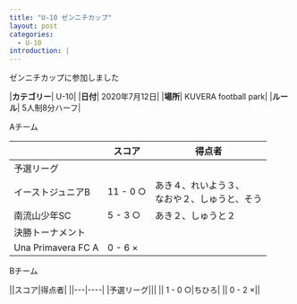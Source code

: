 ```yaml
---
title: "U-10 ゼンニチカップ"
layout: post
categories:
  - U-10
introduction: |
---
```


ゼンニチカップに参加しました  

|**カテゴリー**| U-10|
|**日付**| 2020年7月12日|
|**場所**| KUVERA football park|
|**ルール**| 5人制8分ハーフ|

Aチーム

||スコア|得点者|
|---|---|----|
|予選リーグ|||
|イーストジュニアB| 11 - 0 ○|あき４、れいよう３、<br>なおや２、しゅうと、そう|
|南流山少年SC|  5 - 3 ○|あき２、しゅうと２|
|決勝トーナメント|||
|Una Primavera FC A| 0 - 6 ×||


Bチーム

||スコア|得点者|
||---|----|
|予選リーグ|||
|| 1 - 0 ○|ちひろ|
|| 0 - 2 ×||

